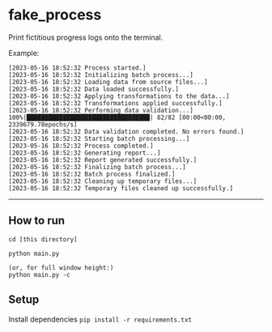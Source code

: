 # fake_process

Print fictitious progress logs onto the terminal.

Example:
```
[2023-05-16 18:52:32 Process started.]
[2023-05-16 18:52:32 Initializing batch process...]
[2023-05-16 18:52:32 Loading data from source files...]
[2023-05-16 18:52:32 Data loaded successfully.]
[2023-05-16 18:52:32 Applying transformations to the data...]
[2023-05-16 18:52:32 Transformations applied successfully.]
[2023-05-16 18:52:32 Performing data validation...]
100%|██████████████████████████████████| 82/82 [00:00<00:00, 2339679.78epochs/s]
[2023-05-16 18:52:32 Data validation completed. No errors found.]
[2023-05-16 18:52:32 Starting batch processing...]
[2023-05-16 18:52:32 Process completed.]
[2023-05-16 18:52:32 Generating report...]
[2023-05-16 18:52:32 Report generated successfully.]
[2023-05-16 18:52:32 Finalizing batch process...]
[2023-05-16 18:52:32 Batch process finalized.]
[2023-05-16 18:52:32 Cleaning up temporary files...]
[2023-05-16 18:52:32 Temporary files cleaned up successfully.]
```

---

## How to run

```
cd [this directory]

python main.py

(or, for full window height:)
python main.py -c 
```

## Setup

Install dependencies
`pip install -r requirements.txt`